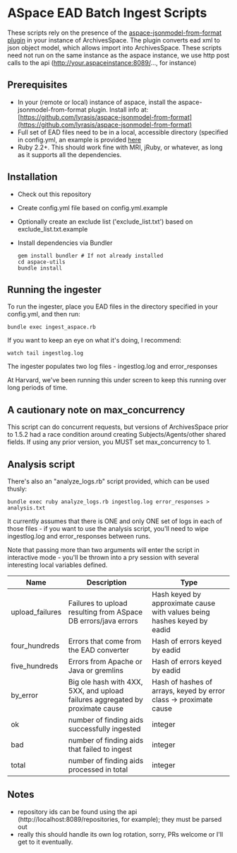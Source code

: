 # ASpace EAD Batch Ingest Scripts

These scripts rely on the presence of the [aspace-jsonmodel-from-format plugin](https://github.com/lyrasis/aspace-jsonmodel-from-format) in your instance of ArchivesSpace.
The plugin converts ead xml to json object model, which allows import into ArchivesSpace. These scripts need not run on the same instance as the aspace instance, we use http post calls to the api (http://your.aspaceinstance:8089/..., for instance)

## Prerequisites
- In your (remote or local) instance of aspace, install the aspace-jsonmodel-from-format plugin. Install info at:
[https://github.com/lyrasis/aspace-jsonmodel-from-format](https://github.com/lyrasis/aspace-jsonmodel-from-format)
- Full set of EAD files need to be in a local, accessible directory (specified in config.yml, an example is provided [here](config.yml.example)
- Ruby 2.2+.  This should work fine with MRI, jRuby, or whatever, as long as it supports all the dependencies.
## Installation
- Check out this repository
- Create config.yml file based on config.yml.example
- Optionally create an exclude list ('exclude_list.txt') based on exclude_list.txt.example
- Install dependencies via Bundler

    ``` shell
    gem install bundler # If not already installed
    cd aspace-utils
    bundle install
    ```

## Running the ingester
To run the ingester, place you EAD files in the directory specified in your config.yml, and then run:

``` shell
bundle exec ingest_aspace.rb
```

If you want to keep an eye on what it's doing, I recommend:

``` shell
watch tail ingestlog.log
```

The ingester populates two log files - ingestlog.log and error_responses

At Harvard, we've been running this under screen to keep this running over long periods of time.

## A cautionary note on max_concurrency
This script can do concurrent requests, but versions of ArchivesSpace prior to 1.5.2 had a race condition around creating Subjects/Agents/other shared fields.  If using any prior version, you MUST set max_concurrency to 1.

## Analysis script
There's also an "analyze_logs.rb" script provided, which can be used thusly:

```
bundle exec ruby analyze_logs.rb ingestlog.log error_responses > analysis.txt
```

It currently assumes that there is ONE and only ONE set of logs in each of those files - if you want to use the analysis script, you'll need to wipe ingestlog.log and error_responses between runs.

Note that passing more than two arguments will enter the script in interactive mode - you'll be thrown into a pry session with several interesting local variables defined.

| Name | Description| Type |
| ---- | ---------- | ---- |
| upload_failures | Failures to upload resulting from ASpace DB errors/java errors | Hash keyed by approximate cause with values being hashes keyed by eadid |
| four_hundreds | Errors that come from the EAD converter | Hash of errors keyed by eadid |
| five_hundreds | Errors from Apache or Java or gremlins | Hash of errors keyed by eadid |
| by_error | Big ole hash with 4XX, 5XX, and upload failures aggregated by proximate cause | Hash of hashes of arrays, keyed by error class -> proximate cause |
| ok | number of finding aids successfully ingested | integer |
| bad | number of finding aids that failed to ingest | integer |
| total | number of finding aids processed in total | integer |

## Notes
- repository ids can be found using the api (http://localhost:8089/repositories, for example); they must be parsed out
- really this should handle its own log rotation, sorry, PRs welcome or I'll get to it eventually.
